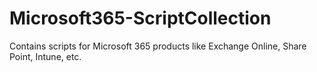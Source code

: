 # Microsoft365-ScriptCollection
Contains scripts for Microsoft 365 products like Exchange Online, Share Point, Intune, etc.
